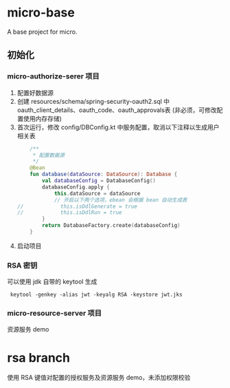 # micro-base
A base project for micro.

## 初始化
### micro-authorize-serer 项目
1. 配置好数据源
2. 创建 resources/schema/spring-security-oauth2.sql 中 oauth_client_details、oauth_code、oauth_approvals表 (非必须，可修改配置使用内存存储)
3. 首次运行，修改 config/DBConfig.kt 中服务配置，取消以下注释以生成用户相关表
    ```kotlin
        /**
         * 配置数据源
         */
        @Bean
        fun database(dataSource: DataSource): Database {
            val databaseConfig = DatabaseConfig()
            databaseConfig.apply {
                this.dataSource = dataSource
                // 开启以下两个选项，ebean 会根据 bean 自动生成表
    //            this.isDdlGenerate = true
    //            this.isDdlRun = true
            }
            return DatabaseFactory.create(databaseConfig)
        }
    ```
4. 启动项目

### RSA 密钥
可以使用 jdk 自带的 keytool 生成
```
 keytool -genkey -alias jwt -keyalg RSA -keystore jwt.jks
```

### micro-resource-server 项目
资源服务 demo

# rsa branch
使用 RSA 键值对配置的授权服务及资源服务 demo，未添加权限校验